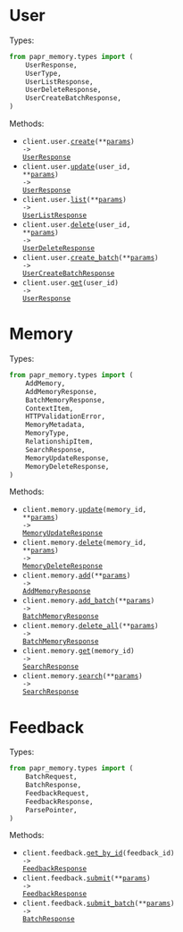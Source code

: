 # User

Types:

```python
from papr_memory.types import (
    UserResponse,
    UserType,
    UserListResponse,
    UserDeleteResponse,
    UserCreateBatchResponse,
)
```

Methods:

- <code title="post /v1/user">client.user.<a href="./src/papr_memory/resources/user.py">create</a>(\*\*<a href="src/papr_memory/types/user_create_params.py">params</a>) -> <a href="./src/papr_memory/types/user_response.py">UserResponse</a></code>
- <code title="put /v1/user/{user_id}">client.user.<a href="./src/papr_memory/resources/user.py">update</a>(user_id, \*\*<a href="src/papr_memory/types/user_update_params.py">params</a>) -> <a href="./src/papr_memory/types/user_response.py">UserResponse</a></code>
- <code title="get /v1/user">client.user.<a href="./src/papr_memory/resources/user.py">list</a>(\*\*<a href="src/papr_memory/types/user_list_params.py">params</a>) -> <a href="./src/papr_memory/types/user_list_response.py">UserListResponse</a></code>
- <code title="delete /v1/user/{user_id}">client.user.<a href="./src/papr_memory/resources/user.py">delete</a>(user_id, \*\*<a href="src/papr_memory/types/user_delete_params.py">params</a>) -> <a href="./src/papr_memory/types/user_delete_response.py">UserDeleteResponse</a></code>
- <code title="post /v1/user/batch">client.user.<a href="./src/papr_memory/resources/user.py">create_batch</a>(\*\*<a href="src/papr_memory/types/user_create_batch_params.py">params</a>) -> <a href="./src/papr_memory/types/user_create_batch_response.py">UserCreateBatchResponse</a></code>
- <code title="get /v1/user/{user_id}">client.user.<a href="./src/papr_memory/resources/user.py">get</a>(user_id) -> <a href="./src/papr_memory/types/user_response.py">UserResponse</a></code>

# Memory

Types:

```python
from papr_memory.types import (
    AddMemory,
    AddMemoryResponse,
    BatchMemoryResponse,
    ContextItem,
    HTTPValidationError,
    MemoryMetadata,
    MemoryType,
    RelationshipItem,
    SearchResponse,
    MemoryUpdateResponse,
    MemoryDeleteResponse,
)
```

Methods:

- <code title="put /v1/memory/{memory_id}">client.memory.<a href="./src/papr_memory/resources/memory.py">update</a>(memory_id, \*\*<a href="src/papr_memory/types/memory_update_params.py">params</a>) -> <a href="./src/papr_memory/types/memory_update_response.py">MemoryUpdateResponse</a></code>
- <code title="delete /v1/memory/{memory_id}">client.memory.<a href="./src/papr_memory/resources/memory.py">delete</a>(memory_id, \*\*<a href="src/papr_memory/types/memory_delete_params.py">params</a>) -> <a href="./src/papr_memory/types/memory_delete_response.py">MemoryDeleteResponse</a></code>
- <code title="post /v1/memory">client.memory.<a href="./src/papr_memory/resources/memory.py">add</a>(\*\*<a href="src/papr_memory/types/memory_add_params.py">params</a>) -> <a href="./src/papr_memory/types/add_memory_response.py">AddMemoryResponse</a></code>
- <code title="post /v1/memory/batch">client.memory.<a href="./src/papr_memory/resources/memory.py">add_batch</a>(\*\*<a href="src/papr_memory/types/memory_add_batch_params.py">params</a>) -> <a href="./src/papr_memory/types/batch_memory_response.py">BatchMemoryResponse</a></code>
- <code title="delete /v1/memory/all">client.memory.<a href="./src/papr_memory/resources/memory.py">delete_all</a>(\*\*<a href="src/papr_memory/types/memory_delete_all_params.py">params</a>) -> <a href="./src/papr_memory/types/batch_memory_response.py">BatchMemoryResponse</a></code>
- <code title="get /v1/memory/{memory_id}">client.memory.<a href="./src/papr_memory/resources/memory.py">get</a>(memory_id) -> <a href="./src/papr_memory/types/search_response.py">SearchResponse</a></code>
- <code title="post /v1/memory/search">client.memory.<a href="./src/papr_memory/resources/memory.py">search</a>(\*\*<a href="src/papr_memory/types/memory_search_params.py">params</a>) -> <a href="./src/papr_memory/types/search_response.py">SearchResponse</a></code>

# Feedback

Types:

```python
from papr_memory.types import (
    BatchRequest,
    BatchResponse,
    FeedbackRequest,
    FeedbackResponse,
    ParsePointer,
)
```

Methods:

- <code title="get /v1/feedback/{feedback_id}">client.feedback.<a href="./src/papr_memory/resources/feedback.py">get_by_id</a>(feedback_id) -> <a href="./src/papr_memory/types/feedback_response.py">FeedbackResponse</a></code>
- <code title="post /v1/feedback">client.feedback.<a href="./src/papr_memory/resources/feedback.py">submit</a>(\*\*<a href="src/papr_memory/types/feedback_submit_params.py">params</a>) -> <a href="./src/papr_memory/types/feedback_response.py">FeedbackResponse</a></code>
- <code title="post /v1/feedback/batch">client.feedback.<a href="./src/papr_memory/resources/feedback.py">submit_batch</a>(\*\*<a href="src/papr_memory/types/feedback_submit_batch_params.py">params</a>) -> <a href="./src/papr_memory/types/batch_response.py">BatchResponse</a></code>
